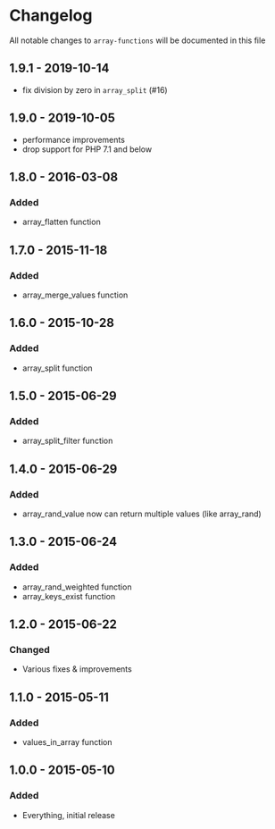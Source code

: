 # Changelog

All notable changes to `array-functions` will be documented in this file

## 1.9.1 - 2019-10-14

- fix division by zero in `array_split` (#16)

## 1.9.0 - 2019-10-05

- performance improvements
- drop support for PHP 7.1 and below

## 1.8.0 - 2016-03-08

### Added
- array_flatten function

## 1.7.0 - 2015-11-18

### Added
- array_merge_values function

## 1.6.0 - 2015-10-28

### Added
- array_split function

## 1.5.0 - 2015-06-29

### Added
- array_split_filter function

## 1.4.0 - 2015-06-29

### Added
- array_rand_value now can return multiple values (like array_rand)

## 1.3.0 - 2015-06-24

### Added
- array_rand_weighted function
- array_keys_exist function

## 1.2.0 - 2015-06-22

### Changed
- Various fixes & improvements

## 1.1.0 - 2015-05-11

### Added
- values_in_array function

## 1.0.0 - 2015-05-10

### Added
- Everything, initial release
